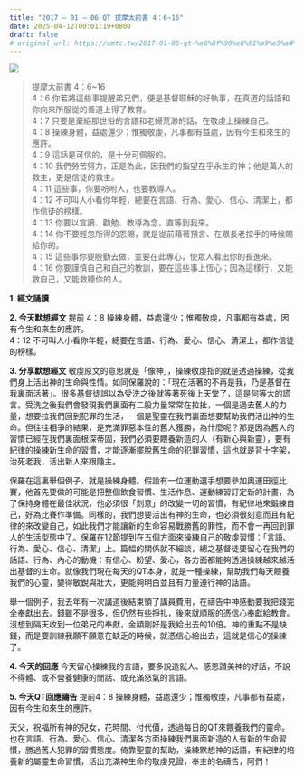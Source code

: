```yaml
---
title: "2017 – 01 – 06 QT 提摩太前書 4：6~16"
date: 2025-04-12T00:01:19+0800
draft: false
# original_url: https://cmtc.tw/2017-01-06-qt-%e6%8f%90%e6%91%a9%e5%a4%aa%e5%89%8d%e6%9b%b8-4%ef%bc%9a616
---
```


![](/images/qt.jpg)
> 提摩太前書 4：6\~16  
> 4：6 你若將這些事提醒弟兄們，便是基督耶穌的好執事，在真道的話語和你向來所服從的善道上得了教育。  
> 4：7 只要是棄絕那世俗的言語和老婦荒渺的話，在敬虔上操練自己。  
> 4：8 操練身體，益處還少；惟獨敬虔，凡事都有益處，因有今生和來生的應許。  
> 4：9 這話是可信的，是十分可佩服的。  
> 4：10 我們勞苦努力，正是為此，因我們的指望在乎永生的神；他是萬人的救主，更是信徒的救主。  
> 4：11 這些事，你要吩咐人，也要教導人。  
> 4：12 不可叫人小看你年輕，總要在言語、行為、愛心、信心、清潔上，都作信徒的榜樣。  
> 4：13 你要以宣讀、勸勉、教導為念，直等到我來。  
> 4：14 你不要輕忽所得的恩賜，就是從前藉著預言、在眾長老按手的時候賜給你的。  
> 4：15 這些事你要殷勤去做，並要在此專心，使眾人看出你的長進來。  
> 4：16 你要謹慎自己和自己的教訓，要在這些事上恆心；因為這樣行，又能救自己，又能救聽你的人。

**1.  經文誦讀**

**2.  今天默想經文**
提前 4：8 操練身體，益處還少；惟獨敬虔，凡事都有益處，因有今生和來生的應許。  
4：12 不可叫人小看你年輕，總要在言語、行為、愛心、信心、清潔上，都作信徒的榜樣。

**3. 分享默想經文**
敬虔原文的意思就是「像神」，操練敬虔指的就是透過操練，從我們身上活出神的生命與性情。如同保羅說的：「現在活著的不再是我，乃是基督在我裏面活著」。很多基督徒誤以為受洗之後就等著死後上天堂了，這是何等大的謊言。受洗之後我們會發現我們裏面有二股力量常常在拉扯，一個是過去舊人的力量，想要拉我們回到犯罪的生活，一個是聖靈在我們裏面想要幫助我們活出神的生命。但往往相爭的結果，是充滿罪惡本性的舊人獲勝，為什麼呢？那是因為舊人的習慣已經在我們裏面根深蒂固，我們必須要餵養新造的人（有新心與新靈），要有紀律的操練新生命的習慣，才能逐漸擺脫舊生命的犯罪習慣，這也就是背十字架，治死老我，活出新人來跟隨主。

保羅在這裏舉個例子，就是操練身體。假設有一位運動選手想要參加奧運田徑比賽，他首先要做的可能是把整個飲食習慣、生活作息、運動練習訂定新的計畫，為了保持身體在最佳狀況，他必須很「刻意」的改變一切的習慣，有紀律地來鍛練自己，好為比賽作準備。同樣的，我們想要活出有神的生命，也必須很刻意而且有紀律的來改變自己，如此我們才能讓新的生命容易戰勝舊的罪性，而不會一再回到罪人的生活型態中了。保羅在12節提到在五個方面來操練自己的敬虔習慣：「言語、行為、愛心、信心、清潔」上。篇幅的關係就不細談，總之基督徒要留心在我們的話語、行為、內心的動機：有信心、盼望、愛心，各方面都能夠透過操練越來越活出基督的生命。就像我們現在每天的QT本身，就是一種操練，幫助我們每天餵養我們的心靈，變得敏銳與壯大，更能夠明白並且有力量遵行神的話語。

舉一個例子，我去年有一次講道後結束領了講員費用，在禱告中神感動要我把錢完全奉獻出去。錢雖不是很多，但仍然有些掙扎，後來就順服的憑信心奉獻給教會。沒想到隔天收到一位弟兄的奉獻，金額剛好是我給出去的10倍。神的重點不是缺錢，而是要訓練我願不願意在缺乏的時候，就憑信心給出去，這就是信心的操練了。

**4. 今天的回應**
今天留心操練我的言語，要多說造就人、感恩讚美神的好話，不說不得體、或不營養健康的閒話、或充滿怒氣的言語。

**5. 今天QT回應禱告**
提前4：8 操練身體，益處還少；惟獨敬虔，凡事都有益處，因有今生和來生的應許。

天父，祝福所有神的兒女，花時間、付代價，透過每日的QT來餵養我們的靈命。也在言語、行為、愛心、信心、清潔各方面操練我們裏面新造的人有新的生命習慣，勝過舊人犯罪的習慣態度。倚靠聖靈的幫助，操練默想神的話語，有紀律的培養新的屬靈生命習慣，活出充滿神生命的敬虔見證，奉主的名禱告，阿們！
